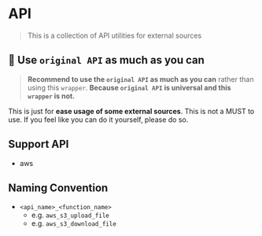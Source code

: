 # API
> This is a collection of API utilities for external sources

## 🥹 Use `original API` as much as you can
> **Recommend to use the `original API` as much as you can** rather than using this `wrapper`. **Because `original API` is universal and this `wrapper` is not.**

This is just for **ease usage of some external sources**. This is not a MUST to use. If you feel like you can do it yourself, please do so.

## Support API
- aws

## Naming Convention
- `<api_name>_<function_name>`
    - e.g. `aws_s3_upload_file`
    - e.g. `aws_s3_download_file`